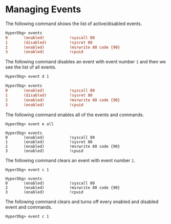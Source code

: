 # Managing Events

The following command shows the list of active/disabled events.

```diff
HyperDbg> events
0       (enabled)           !syscall 80
1       (disabled)          !sysret 80
2       (enabled)           !msrwrite 80 code {90}
3       (enabled)           !cpuid
```

The following command disables an event with event number `1` and then we see the list of all events.

```diff
HyperDbg> event d 1

HyperDbg> events
0       (enabled)           !syscall 80
1       (disabled)          !sysret 80
2       (enabled)           !msrwrite 80 code {90}
3       (enabled)           !cpuid
```

The following command enables all of the events and commands.

```text
HyperDbg> event e all

HyperDbg> events
0       (enabled)           !syscall 80
1       (enabled)           !sysret 80
2       (enabled)           !msrwrite 80 code {90}
3       (enabled)           !cpuid
```

The following command clears an event with event number `1`.

```text
HyperDbg> event c 1

HyperDbg> events
0       (enabled)           !syscall 80
2       (enabled)           !msrwrite 80 code {90}
3       (enabled)           !cpuid
```

The following command clears and turns off every enabled and disabled event and commands.

```text
HyperDbg> event c 1
```

